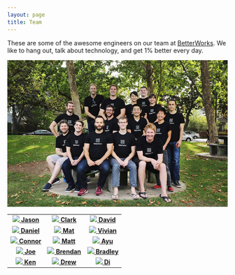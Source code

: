 ```yaml
---
layout: page
title: Team
---
```


These are some of the awesome engineers on our team at [BetterWorks](http://betterworks.com).
We like to hang out, talk about technology, and get 1% better every day.

![team](/public/img/team.jpg)

<table>
  <tr>
    <td>
      <center>
        <a href="https://github.com/nullsoldier">
          <img src="https://avatars2.githubusercontent.com/u/458976?v=3&s=200">
          <strong>Jason</strong>
        </a>
      </center>
    </td>
    <td>
      <center>
        <a href="https://github.com/clarkduvall">
          <img src="https://avatars0.githubusercontent.com/u/1607111?v=3&s=200">
          <strong>Clark</strong>
        </a>
      </center>
    </td>
    <td>
      <center>
        <a href="https://github.com/terite">
          <img src="https://avatars1.githubusercontent.com/u/44259?v=3&s=200">
          <strong>David</strong>
        </a>
      </center>
    </td>
  </tr>
  <tr>
    <td>
      <center>
        <a href="https://github.com/danielcmartin">
          <img src="https://avatars1.githubusercontent.com/u/4975028?v=3&s=200">
          <strong>Daniel</strong>
        </a>
      </center>
    </td>
    <td>
      <center>
        <a href="https://github.com/mgeist">
          <img src="https://avatars1.githubusercontent.com/u/844637?v=3&s=200">
          <strong>Mat</strong>
        </a>
      </center>
    </td>
    <td>
      <center>
        <a href="https://github.com/vivianliang">
          <img src="https://avatars0.githubusercontent.com/u/4467143?v=3&s=200">
          <strong>Vivian</strong>
        </a>
      </center>
    </td>
  </tr>
  <tr>
    <td>
      <center>
        <a href="https://github.com/cmds4410">
          <img src="https://avatars1.githubusercontent.com/u/721387?v=3&s=200">
          <strong>Connor</strong>
        </a>
      </center>
    </td>
    <td>
      <center>
        <a href="https://github.com/cobalthex">
          <img src="https://avatars0.githubusercontent.com/u/236557?v=3&s=200">
          <strong>Matt</strong>
        </a>
      </center>
    </td>
    <td>
      <center>
        <a href="https://github.com/ayu48">
          <img src="https://avatars2.githubusercontent.com/u/5904857?v=3&s=200">
          <strong>Ayu</strong>
        </a>
      </center>
    </td>
  </tr>
  <tr>
    <td>
      <center>
        <a href="https://github.com/joeghodsi">
          <img src="https://avatars3.githubusercontent.com/u/6347094?v=3&s=200">
          <strong>Joe</strong>
        </a>
      </center>
    </td>
    <td>
      <center>
        <a href="https://github.com/brendancwood">
          <img src="https://avatars0.githubusercontent.com/u/7228347?v=3&s=200">
          <strong>Brendan</strong>
        </a>
      </center>
    </td>
    <td>
      <center>
        <a href="https://github.com/bradyoo">
          <img src="https://avatars0.githubusercontent.com/u/379257?v=3&s=200">
          <strong>Bradley</strong>
        </a>
      </center>
    </td>
  </tr>
  <tr>
    <td>
      <center>
        <a href="https://github.com/kenadia">
          <img src="https://avatars0.githubusercontent.com/u/3301218?v=3&s=200">
          <strong>Ken</strong>
        </a>
      </center>
    </td>
    <td>
      <center>
        <a href="https://github.com/drewnewell">
          <img src="https://avatars2.githubusercontent.com/u/2434851?v=3&s=200">
          <strong>Drew</strong>
        </a>
      </center>
    </td>
    <td>
      <center>
        <a href="https://github.com/diwu1989">
          <img src="https://avatars1.githubusercontent.com/u/380950?v=3&s=200">
          <strong>Di</strong>
        </a>
      </center>
    </td>
  </tr>
</table>
